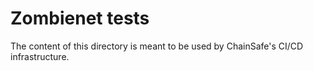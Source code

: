 # Zombienet tests

The content of this directory is meant to be used by ChainSafe's CI/CD infrastructure.
